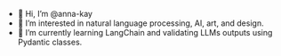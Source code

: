 - 👋 Hi, I’m @anna-kay
- 👀 I’m interested in natural language processing, AI, art, and design. 
- 🌱 I’m currently learning LangChain and validating LLMs outputs using Pydantic classes. 

<!---
anna-kay/anna-kay is a ✨ special ✨ repository because its `README.md` (this file) appears on your GitHub profile.
You can click the Preview link to take a look at your changes.
--->
